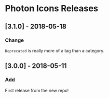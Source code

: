 # Photon Icons Releases

## [3.1.0] - 2018-05-18

### Change

`Deprecated` is really more of a tag than a category.


## [3.0.0] - 2018-05-11

### Add

First release from the new repo!